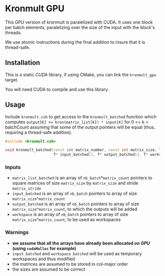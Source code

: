 # Kronmult GPU

This GPU version of kronmult is paralelized with CUDA.
It uses one block per batch elements, paralelizing over the size of the input with the block's threads.

We use atomic instructions during the final addition to insure that it is thread-safe.

## Installation

This is a static *CUDA* library, if using CMake, you can link the `kronmult_gpu` target.

You will need CUDA to compile and use this library.

## Usage

Include `kronmult.cuh` to get access to the `kronmult_batched` function 
which computes `output[K] += kron(matrix_list[K]) * input[K]` for 0 <= k < batchCount 
assuming that some of the output pointers will be equal (thus, requiring a thread-safe addition).

```cpp
#include <kronmult.cuh>

void kronmult_batched(const int matrix_number, const int matrix_size, T const * const matrix_list_batched[], const int matrix_stride,
                      T* input_batched[], T* output_batched[], T* workspace_batched[], const int nb_batch)
```

### Inputs

- `matrix_list_batched` is an array of `nb_batch`*`matrix_count` pointers to square matrices of size `matrix_size` by `matrix_size` and stride `matrix_stride`
- `input_batched` is an array of `nb_batch` pointers to array of size `matrix_size`^`matrix_count`
- `output_batched` is an array of `nb_batch` pointers to array of size `matrix_size`^`matrix_count`, to which the outputs will be added
- `workspace` is an array of `nb_batch` pointers to array of size `matrix_size`^`matrix_count`, to be used as workspaces

### Warnings

 - **we assume that all the arrays have already been allocated *on GPU* (using `cudaMalloc` for example)**
 - `input_batched` and `workspace_batched` will be used as temporary workspaces and thus modified
 - the matrices are assumed to be stored in col-major order
 - the sizes are assumed to be correct